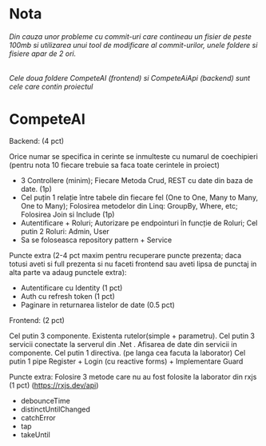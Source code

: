 # Nota
###### Din cauza unor probleme cu commit-uri care contineau un fisier de peste 100mb si utilizarea unui tool de modificare al commit-urilor, unele foldere si fisiere apar de 2 ori.
###### Cele doua foldere CompeteAI (frontend) si CompeteAiApi (backend) sunt cele care contin proiectul

# CompeteAI


Backend: (4 pct)

Orice numar se specifica in cerinte se inmulteste cu numarul de coechipieri (pentru nota 10 fiecare trebuie sa faca toate cerintele in proiect)
 - 3 Controllere (minim); Fiecare Metoda Crud, REST cu date din baza de date. (1p)
 - Cel puțin 1 relație între tabele din fiecare fel (One to One, Many to Many, One to Many); Folosirea metodelor din Linq: GroupBy, Where, etc; Folosirea Join si Include (1p)
 - Autentificare + Roluri; Autorizare pe endpointuri în funcție de Roluri; Cel putin 2 Roluri: Admin, User 
 - Sa se foloseasca repository pattern + Service 

Puncte extra (2-4 pct maxim pentru recuperare puncte prezenta; daca totusi aveti si full prezenta si nu faceti frontend sau aveti lipsa de punctaj in alta parte va adaug punctele extra):
- Autentificare cu Identity (1 pct) 
- Auth cu refresh token (1 pct)
- Paginare in returnarea listelor de date (0.5 pct)

Frontend: (2 pct)
 
Cel putin 3 componente. Existenta rutelor(simple + parametru).
Cel putin 3 servicii conectate la serverul din .Net . Afisarea de date din servicii in componente.
Cel putin 1 directiva. (pe langa cea facuta la laborator)
Cel putin 1 pipe
Register + Login (cu reactive forms) + Implementare Guard

Puncte extra: 
Folosire 3 metode care nu au fost folosite la laborator din rxjs (1 pct) (https://rxjs.dev/api)
-  debounceTime
-  distinctUntilChanged
-  catchError
-  tap
-  takeUntil
